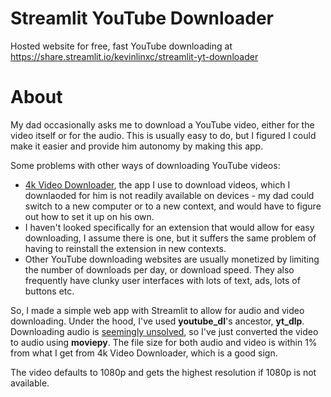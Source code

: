 # Streamlit YouTube Downloader

Hosted website for free, fast YouTube downloading at https://share.streamlit.io/kevinlinxc/streamlit-yt-downloader


# About
My dad occasionally asks me to download a YouTube video, either for the video itself or for the audio.
This is usually easy to do, but I figured I could make it easier and provide him autonomy by making this app.

Some problems with other ways of downloading YouTube videos:
- [4k Video Downloader](https://www.4kdownload.com/welcome-8), the app I use to download videos, which I downlaoded for him
is not readily available on devices - my dad could switch to a new computer or to a new context, and would have to figure out how to set it up on his own. 
- I haven't looked specifically for an extension that would allow for easy downloading, I assume there is one, but it suffers
the same problem of having to reinstall the extension in new contexts.
- Other YouTube downloading websites are usually monetized by limiting the number of downloads per day, or download speed.
They also frequently have clunky user interfaces with lots of text, ads, lots of buttons etc. 

So, I made a simple web app with Streamlit to allow for audio and video downloading.
Under the hood, I've used **youtube_dl**'s ancestor, **yt_dlp**. Downloading audio is [seemingly unsolved](https://github.com/yt-dlp/yt-dlp/issues/4237#issuecomment-1172190572), so I've just converted the 
video to audio using **moviepy**. The file size for both audio and video is within 1% from what I get from 4k Video Downloader, which is a good sign.

The video defaults to 1080p and gets the highest resolution if 1080p is not available.
